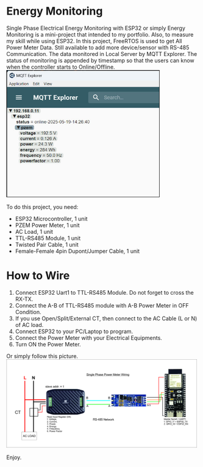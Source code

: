 # Energy Monitoring
Single Phase Electrical Energy Monitoring with ESP32 or simply Energy Monitoring is a mini-project that intended to my portfolio. Also, to measure my skill while using ESP32.
In this project, FreeRTOS is used to get All Power Meter Data. Still available to add more device/sensor with RS-485 Communication. The data monitored in Local Server by MQTT Explorer. 
The status of monitoring is appended by timestamp so that the users can know when the controller starts to Online/Offline.  
<img src="images/gathered data by MQTT Explorer.jpg" alt="gathered data by MQTT Explorer" width="400" style="border:1px solid black">  

To do this project, you need:
- ESP32 Microcontroller, 1 unit
- PZEM Power Meter, 1 unit
- AC Load, 1 unit
- TTL-RS485 Module, 1 unit
- Twisted Pair Cable, 1 unit
- Female-Female 4pin Dupont/Jumper Cable, 1 unit

# How to Wire
1. Connect ESP32 Uart1 to TTL-RS485 Module. Do not forget to cross the RX-TX.
2. Connect the A-B of TTL-RS485 module with A-B Power Meter in OFF Condition.
3. If you use Open/Split/External CT, then connect to the AC Cable (L or N) of AC load.
4. Connect ESP32 to your PC/Laptop to program.
5. Connect the Power Meter with your Electrical Equipments.
6. Turn ON the Power Meter.

Or simply follow this picture.  
<img src="images/Wiring PZEM-016.jpg" alt="How to Wire" width="500">

Enjoy.
